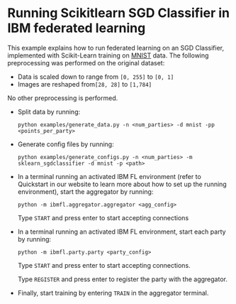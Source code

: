 
# Running Scikitlearn SGD Classifier in IBM federated learning

This example explains how to run federated learning on an SGD Classifier, implemented with Scikit-Learn
training on [MNIST](http://yann.lecun.com/exdb/mnist/) data. The following preprocessing was performed on the original dataset:

* Data is scaled down to range from `[0, 255]` to `[0, 1]`
* Images are reshaped from`[28, 28]` to `[1,784]`

No other preprocessing is performed.

- Split data by running:

    ```
    python examples/generate_data.py -n <num_parties> -d mnist -pp <points_per_party>
    ```
- Generate config files by running:
    ```
    python examples/generate_configs.py -n <num_parties> -m sklearn_sgdclassifier -d mnist -p <path>
    ```
- In a terminal running an activated IBM FL environment 
(refer to Quickstart in our website to learn more about how to set up the running environment), start the aggregator by running:
    ```
    python -m ibmfl.aggregator.aggregator <agg_config>
    ```
    Type `START` and press enter to start accepting connections
- In a terminal running an activated IBM FL environment, start each party by running:
    ```
    python -m ibmfl.party.party <party_config>
    ```
    Type `START` and press enter to start accepting connections.
    
    Type  `REGISTER` and press enter to register the party with the aggregator. 
- Finally, start training by entering `TRAIN` in the aggregator terminal.